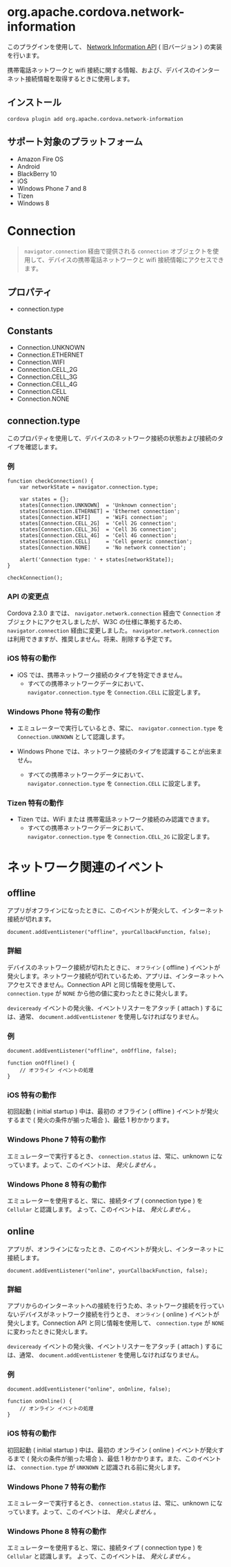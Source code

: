<!---
    Licensed to the Apache Software Foundation (ASF) under one
    or more contributor license agreements.  See the NOTICE file
    distributed with this work for additional information
    regarding copyright ownership.  The ASF licenses this file
    to you under the Apache License, Version 2.0 (the
    "License"); you may not use this file except in compliance
    with the License.  You may obtain a copy of the License at

      http://www.apache.org/licenses/LICENSE-2.0

    Unless required by applicable law or agreed to in writing,
    software distributed under the License is distributed on an
    "AS IS" BASIS, WITHOUT WARRANTIES OR CONDITIONS OF ANY
    KIND, either express or implied.  See the License for the
    specific language governing permissions and limitations
    under the License.
-->

# org.apache.cordova.network-information

このプラグインを使用して、 [Network Information API](http://www.w3.org/TR/2011/WD-netinfo-api-20110607/) ( 旧バージョン ) の実装を行います。

携帯電話ネットワークと wifi 接続に関する情報、および、デバイスのインターネット接続情報を取得するときに使用します。

## インストール

    cordova plugin add org.apache.cordova.network-information

## サポート対象のプラットフォーム

- Amazon Fire OS
- Android
- BlackBerry 10
- iOS
- Windows Phone 7 and 8
- Tizen
- Windows 8

# Connection

> `navigator.connection` 経由で提供される `connection` オブジェクトを使用して、デバイスの携帯電話ネットワークと wifi 接続情報にアクセスできます。

## プロパティ

- connection.type

## Constants

- Connection.UNKNOWN
- Connection.ETHERNET
- Connection.WIFI
- Connection.CELL_2G
- Connection.CELL_3G
- Connection.CELL_4G
- Connection.CELL
- Connection.NONE

## connection.type

このプロパティを使用して、デバイスのネットワーク接続の状態および接続のタイプを確認します。

### 例

    function checkConnection() {
        var networkState = navigator.connection.type;

        var states = {};
        states[Connection.UNKNOWN]  = 'Unknown connection';
        states[Connection.ETHERNET] = 'Ethernet connection';
        states[Connection.WIFI]     = 'WiFi connection';
        states[Connection.CELL_2G]  = 'Cell 2G connection';
        states[Connection.CELL_3G]  = 'Cell 3G connection';
        states[Connection.CELL_4G]  = 'Cell 4G connection';
        states[Connection.CELL]     = 'Cell generic connection';
        states[Connection.NONE]     = 'No network connection';

        alert('Connection type: ' + states[networkState]);
    }

    checkConnection();


### API の変更点

Cordova 2.3.0 までは、 `navigator.network.connection` 経由で `Connection` オブジェクトにアクセスしましたが、W3C の仕様に準拠するため、 `navigator.connection` 経由に変更しました。 `navigator.network.connection` は利用できますが、推奨しません。将来、削除する予定です。

### iOS 特有の動作

- iOS では、携帯ネットワーク接続のタイプを特定できません。
    - すべての携帯ネットワークデータにおいて、 `navigator.connection.type` を `Connection.CELL` に設定します。

### Windows Phone 特有の動作

- エミュレーターで実行しているとき、常に、 `navigator.connection.type` を `Connection.UNKNOWN` として認識します。 

- Windows Phone では、ネットワーク接続のタイプを認識することが出来ません。
    - すべての携帯ネットワークデータにおいて、 `navigator.connection.type` を `Connection.CELL` に設定します。

### Tizen 特有の動作

- Tizen では、WiFi または 携帯電話ネットワーク接続のみ認識できます。
    - すべての携帯ネットワークデータにおいて、 `navigator.connection.type` を `Connection.CELL_2G` に設定します。

# ネットワーク関連のイベント

## offline

アプリがオフラインになったときに、このイベントが発火して、インターネット接続が切れます。

    document.addEventListener("offline", yourCallbackFunction, false);

### 詳細

デバイスのネットワーク接続が切れたときに、 `オフライン` ( offline ) イベントが発火します。ネットワーク接続が切れているため、アプリは、インターネットへアクセスできません。Connection API と同じ情報を使用して、 `connection.type` が `NONE` から他の値に変わったときに発火します。

`deviceready` イベントの発火後、イベントリスナーをアタッチ ( attach ) するには、通常、 `document.addEventListener` を使用しなければなりません。

### 例

    document.addEventListener("offline", onOffline, false);

    function onOffline() {
        // オフライン イベントの処理
    }


### iOS 特有の動作

初回起動 ( initial startup ) 中は、最初の オフライン ( offline ) イベントが発火するまで ( 発火の条件が揃った場合 )、最低 1 秒かかります。

### Windows Phone 7 特有の動作

エミュレーターで実行するとき、 `connection.status` は、常に、unknown になっています。よって、このイベントは、 _発火しません_ 。

### Windows Phone 8 特有の動作

エミュレーターを使用すると、常に、接続タイプ ( connection type ) を `Cellular` と認識します。 よって、このイベントは、 _発火しません_ 。

## online

アプリが、オンラインになったとき、このイベントが発火し、インターネットに接続します。

    document.addEventListener("online", yourCallbackFunction, false);

### 詳細

アプリからのインターネットへの接続を行うため、ネットワーク接続を行っていないデバイスがネットワーク接続を行うとき、 `オンライン` ( online ) イベントが発火します。Connection API と同じ情報を使用して、 `connection.type` が `NONE` に変わったときに発火します。

`deviceready` イベントの発火後、イベントリスナーをアタッチ ( attach ) するには、通常、 `document.addEventListener` を使用しなければなりません。

### 例

    document.addEventListener("online", onOnline, false);

    function onOnline() {
        // オンライン イベントの処理
    }


### iOS 特有の動作

初回起動 ( initial startup ) 中は、最初の オンライン ( online ) イベントが発火するまで ( 発火の条件が揃った場合 )、最低 1 秒かかります。また、このイベントは、 
`connection.type` が `UNKNOWN` と認識される前に発火します。

### Windows Phone 7 特有の動作

エミュレーターで実行するとき、 `connection.status` は、常に、unknown になっています。よって、このイベントは、 _発火しません_ 。

### Windows Phone 8 特有の動作

エミュレーターを使用すると、常に、接続タイプ ( connection type ) を `Cellular` と認識します。 よって、このイベントは、 _発火しません_ 。
